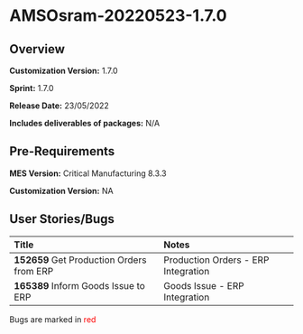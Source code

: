 ﻿# AMSOsram-20220523-1.7.0

## Overview

**Customization Version:** 1.7.0

**Sprint:** 1.7.0

**Release Date:** 23/05/2022

**Includes deliverables of packages:** N/A

## Pre-Requirements

**MES Version:** Critical Manufacturing 8.3.3

**Customization Version:** NA

## User Stories/Bugs

| Title        | Notes            |
| :----------- | :--------------- |
| **152659** Get Production Orders from ERP | Production Orders - ERP Integration |
| **165389** Inform Goods Issue to ERP | Goods Issue - ERP Integration |

Bugs are marked in <span style='color:red'>red</span>

